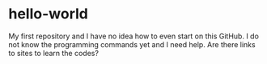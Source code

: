 # hello-world
My first repository and I have no idea how to even start on this GitHub.  I do not know the programming commands yet and I need help.  Are there links to sites to learn the codes?

